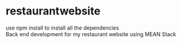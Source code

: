 # restaurantwebsite
use npm install to install all the dependencies <br>
Back end development for my restaurant website using MEAN Stack
